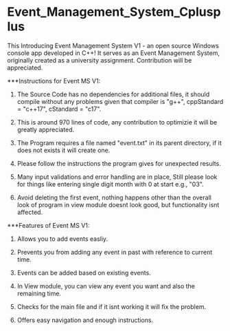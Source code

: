 # Event_Management_System_Cplusplus
This Introducing Event Management System V1 - an open source Windows console app developed in C++! It serves as an Event Management System, originally created as a university assignment. Contribution will be appreciated. 

***Instructions for Event MS V1:

1. The Source Code has no dependencies for additional files, it should compile
without any problems given that compiler is "g++", cppStandard = "c++17", cStandard = "c17".

2. This is around 970 lines of code, any contribution to optimizie it will be greatly appreciated.

3. The Program requires a file named "event.txt" in its parent directory, if it does not 
exists it will create one.

4. Please follow the instructions the program gives for unexpected results.

5. Many input validations and error handling are in place, Still please look for things like 
entering single digit month with 0 at start e.g., "03".

6. Avoid deleting the first event, nothing happens other than the overall look of program in 
view module doesnt look good, but functionality isnt affected.


***Features of Event MS V1:

1. Allows you to add events easliy.

2. Prevents you from adding any event in past with reference to current time.

3. Events can be added based on existing events.

4. In View module, you can view any event you want and also the remaining time.

5. Checks for the main file and if it isnt working it will fix the problem.

6. Offers easy navigation and enough instructions.
